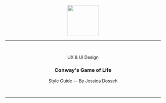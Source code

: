<div align="center">
  <img src="https://image.winudf.com/v2/image1/Y29tLm5kZWxhbm91LmNvbndheXNnYW1lb2ZsaWZlX2ljb25fMTU0NDk3NjIyNl8wOTQ/icon.png?w=170&fakeurl=1" width="100" height="100" />
  
  <hr height="0.5px" />
  
  <br/>
  <p> UX & UI Design </p>
  <h3> Conway's Game of Life </h3>
  <p> Style Guide — By Jessica Dosseh </p>
  <br/>
</div>

<hr/>

<br/>
<br/>
